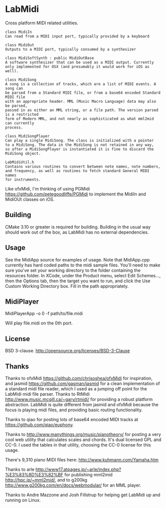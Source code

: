 LabMidi
=======

Cross platform MIDI related utilities.

    class MidiIn
    Can read from a MIDI input port, typically provided by a keyboard

    class MidiOut
    Outputs to a MIDI port, typically consumed by a synthesizer

    class MidiSoftSynth : public MidiOutBase
    A software synthesizer that can be used as a MIDI output. Currently
    only implemented for OSX (and presumably it would work for iOS as well).

    class MidiSong
    A song is a collection of tracks, which are a list of MIDI events. A song can
    be parsed from a Standard MIDI file, or from a base64 encoded Standard MIDI file
    with an appropriate header. MML (Music Macro Language) data may also be parsed,
    passed in as either an MML string, or a file path. The version parsed is a restricted
    form of Modern MML, and not nearly as sophisticated as what mml2mid can currently
    process.

    class MidiSongPlayer
    Can play a single MidiSong. The class is initialized with a pointer
    to a MidiSong. The data in the MidiSong is not retained in any way,
    so after a MidiSongPlayer is instantiated it is fine to discard the
    MidiSong object.

    LabMidiUtil.h
    Contains various routines to convert between note names, note numbers,
    and frequency, as well as routines to fetch standard General MIDI names
    for instruments.

Like ofxMidi, I'm thinking of using PGMidi <https://github.com/petegoodliffe/PGMidi> to implement the MidiIn and MidiOUt classes on iOS.

Building
--------
CMake 3.10 or greater is required for building. Building in the usual way should work out of the box, as LabMidi
has no external dependencies.

Usage
-----
See the MidiApp source for examples of usage. Note that MidiApp.cpp currently has hard coded paths to the midi sample files.
You'll need to make sure you've set your working directory to the folder containing the resources folder. In XCode, under the Product menu, select Edit Schemes..., then the Options tab, then the target you want to run, and click the Use Custom Working Directory box. Fill in the path appropriately.

MidiPlayer
----------

MidiPlayerApp -o 0 -f path/to/file.midi

Will play file.midi on the 0th port.

License
-------
BSD 3-clause. <http://opensource.org/licenses/BSD-3-Clause>


Thanks
------
Thanks to ofxMidi <https://github.com/chrisoshea/ofxMidi> for inspiration, and jasmid <https://github.com/gasman/jasmid> for a clean implementation of a standard midi file reader, which I
used as a jumping off point for the LabMidi midi file parser. Thanks to RtMidi <http://www.music.mcgill.ca/~gary/rtmidi/> for providing a robust platform abstraction.
LabMidi is quite different from jasmid and ofxMidi because the focus is playing midi files, and providing basic routing functionality.

Thanks to qiao for posting lots of base64 encoded MIDI tracks at <https://github.com/qiao/euphony>.

Thanks to <http://www.manythings.org/music/pianotheory/> for posting a very cool web utility that calculates scales and chords.
It's dual licensed GPL and CC-0. I used the tables in that utility, choosing the CC-0 license for this usage.

There's 9,310 piano MIDI files here: <http://www.kuhmann.com/Yamaha.htm>

Thanks to arle <http://www17.atpages.jp/~arle/index.php?%E3%83%8D%E3%82%BF> for publishing mml2mid <http://hpc.jp/~mml2mid/>,
and to g200kg <http://www.g200kg.com/en/docs/webmodular/> for an MML player.

Thanks to Andre Mazzone and Josh Fillstrup for helping get LabMidi up and running on Linux.
